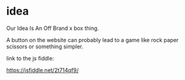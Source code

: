 # idea
Our Idea Is An Off Brand x box thing.

A button on the website can probably lead to a game like rock paper scissors or something simpler. 

link to the js fiddle:

https://jsfiddle.net/2t714qf9/


